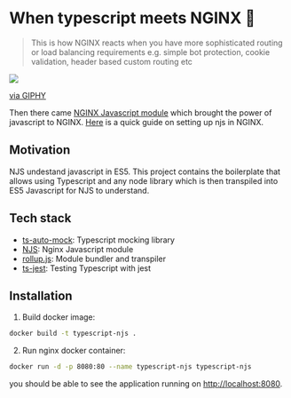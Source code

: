 # When typescript meets NGINX 🧨

> This is how NGINX reacts when you have more sophisticated routing or load balancing requirements e.g. simple bot protection, cookie validation, header based custom routing etc

![](https://media.giphy.com/media/CObaaVoCUZyiqCNKoG/giphy.gif)

<a href="https://media.giphy.com/media/CObaaVoCUZyiqCNKoG/giphy.gif">via GIPHY</a>

Then there came [NGINX Javascript module](https://www.nginx.com/blog/harnessing-power-convenience-of-javascript-for-each-request-with-nginx-javascript-module/) which brought the power of javascript to NGINX. [Here](https://nginx.org/en/docs/njs/index.html) is a quick guide on setting up njs in NGINX.

## Motivation
NJS undestand javascript in ES5. This project contains the boilerplate that allows using Typescript and any node library which is then transpiled into ES5 Javascript for NJS to understand.

## Tech stack
- [ts-auto-mock](https://typescript-tdd.github.io/ts-auto-mock/): Typescript mocking library
- [NJS](https://nginx.org/en/docs/njs/index.html): Nginx Javascript module
- [rollup.js](https://rollupjs.org/guide/en/): Module bundler and transpiler
- [ts-jest](https://kulshekhar.github.io/ts-jest/): Testing Typescript with jest

## Installation

1. Build docker image:

```bash
docker build -t typescript-njs .
```

2. Run nginx docker container:

```bash
docker run -d -p 8080:80 --name typescript-njs typescript-njs
```
you should be able to see the application running on [http://localhost:8080](http://localhost:8080).

